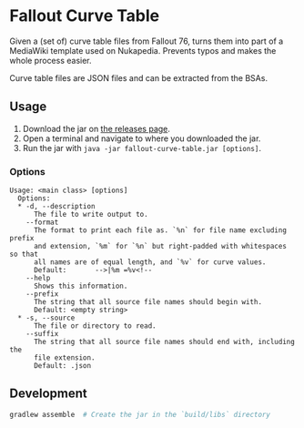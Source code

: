 # Fallout Curve Table
Given a (set of) curve table files from Fallout 76, turns them into part of a MediaWiki template used on Nukapedia. Prevents typos and makes the whole process easier.

Curve table files are JSON files and can be extracted from the BSAs.

## Usage
1. Download the jar on [the releases page](https://github.com/FWDekker/fallout-curve-tables/releases).
2. Open a terminal and navigate to where you downloaded the jar.
3. Run the jar with `java -jar fallout-curve-table.jar [options]`.

### Options
```
Usage: <main class> [options]
  Options:
  * -d, --description
      The file to write output to.
    --format
      The format to print each file as. `%n` for file name excluding prefix 
      and extension, `%m` for `%n` but right-padded with whitespaces so that 
      all names are of equal length, and `%v` for curve values.
      Default:       -->|%m =%v<!--
    --help
      Shows this information.
    --prefix
      The string that all source file names should begin with.
      Default: <empty string>
  * -s, --source
      The file or directory to read.
    --suffix
      The string that all source file names should end with, including the 
      file extension.
      Default: .json
```

## Development
```bash
gradlew assemble  # Create the jar in the `build/libs` directory
```
